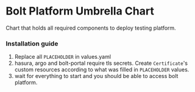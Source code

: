 # Bolt Platform Umbrella Chart
Chart that holds all required components to deploy testing platform.

### Installation guide
1. Replace all `PLACEHOLDER` in values.yaml
2. hasura, argo and bolt-portal require tls secrets. Create `Certificate`'s custom
resources according to what was filled in `PLACEHOLDER` values.
3. wait for everything to start and you should be able to access bolt platform.